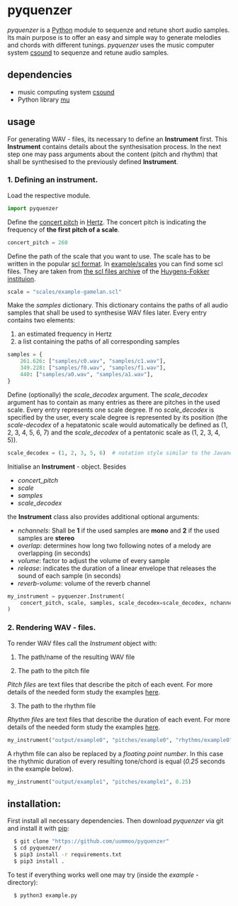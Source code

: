 # pyquenzer

*pyquenzer* is a [Python](https://www.python.org) module to sequenze and retune short audio samples. Its main purpose is to offer an easy and simple way to generate melodies and chords with different tunings. *pyquenzer* uses the music computer system [csound](https://csound.com/) to sequenze and retune audio samples.


## dependencies

- music computing system [csound](https://csound.com/)
- Python library [mu](https://github.com/uummoo/mu)


## usage

For generating WAV - files, its necessary to define an **Instrument** first. This **Instrument** contains details about the synthesisation process. In the next step one may pass arguments about the content (pitch and rhythm) that shall be synthesised to the previously defined **Instrument**.

### 1. Defining an instrument.

Load the respective module.

```python
import pyquenzer
```

Define the [concert pitch](https://en.wikipedia.org/wiki/Concert_pitch) in [Hertz](https://en.wikipedia.org/wiki/Hertz). The concert pitch is indicating the frequency of **the first pitch of a scale**.

```python
concert_pitch = 260
```

Define the path of the scale that you want to use. The scale has to be written in the popular [scl format](http://huygens-fokker.org/scala/scl_format.html). In [example/scales](https://github.com/uummoo/pyquenzer/tree/master/example/scales) you can find some scl files. They are taken from [the scl files archive](www.huygens-fokker.org/docs/scales.zip) of the [Huygens-Fokker instituion](http://huygens-fokker.org/).

```python
scale = "scales/example-gamelan.scl"
```

Make the *samples* dictionary. This dictionary contains the paths of all audio samples that shall be used to synthesise WAV files later. Every entry contains two elements:

1. an estimated frequency in Hertz
2. a list containing the paths of all corresponding samples

```python
samples = {
    261.626: ["samples/c0.wav", "samples/c1.wav"],
    349.228: ["samples/f0.wav", "samples/f1.wav"],
    440: ["samples/a0.wav", "samples/a1.wav"],
}
```

Define (optionally) the *scale_decodex* argument. The *scale_decodex* argument has to contain as many entries as there are pitches in the used scale. Every entry represents one scale degree. If no *scale_decodex* is specified by the user, every scale degree is represented by its position (the *scale-decodex* of a hepatatonic scale would automatically be defined as (1, 2, 3, 4, 5, 6, 7) and the *scale_decodex* of a pentatonic scale as (1, 2, 3, 4, 5)).

```python
scale_decodex = (1, 2, 3, 5, 6)  # notation style similar to the Javanese 'notasi Kepatihan' thats skips the 4
```

Initialise an **Instrument** - object. Besides

* *concert_pitch*
* *scale*
* *samples*
* *scale_decodex*

the **Instrument** class also provides additional optional arguments:

- *nchannels*: Shall be **1** if the used samples are **mono** and **2** if the used samples are **stereo**
- *overlap*: determines how long two following notes of a melody are overlapping (in seconds)
- *volume*: factor to adjust the volume of every sample
- *release*: indicates the duration of a linear envelope that releases the sound of each sample (in seconds)
- *reverb-volume*: volume of the reverb channel

```python
my_instrument = pyquenzer.Instrument(
    concert_pitch, scale, samples, scale_decodex=scale_decodex, nchannels=2, overlap=0.5, volume=1.2
)
```

### 2. Rendering WAV - files.

To render WAV files call the *Instrument* object with:

1. The path/name of the resulting WAV file

2. The path to the pitch file

*Pitch files* are text files that describe the pitch of each event. For more details of the needed form study the examples [here](https://github.com/uummoo/pyquenzer/tree/master/example/pitches).

3. The path to the rhythm file

*Rhythm files* are text files that describe the duration of each event. For more details of the needed form study the examples [here](https://github.com/uummoo/pyquenzer/tree/master/example/rhythms).

```python
my_instrument("output/example0", "pitches/example0", "rhythms/example0")
```

A rhythm file can also be replaced by a *floating point number*. In this case the rhythmic duration of every resulting tone/chord is equal (*0.25* seconds in the example below).

```python
my_instrument("output/example1", "pitches/example1", 0.25)
```


installation:
-------------

First install all necessary dependencies. Then download *pyquenzer* via git and install it with [pip](https://pypi.org/project/pip/):

```sh
  $ git clone "https://github.com/uummoo/pyquenzer"
  $ cd pyquenzer/
  $ pip3 install -r requirements.txt
  $ pip3 install .
```

To test if everything works well one may try (inside the *example* - directory):

```sh
  $ python3 example.py
```
